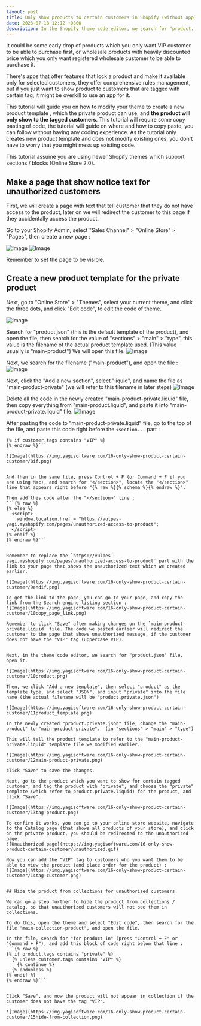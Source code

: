 ```yaml
---
layout: post
title: Only show products to certain customers in Shopify (without app)
date: 2023-07-18 12:12 +0800
description: In the Shopify theme code editor, we search for "product.json" file, open it, and search for the "main-product" text, and duplicate the "main-product.liquid" file
---
```


It could be some early drop of products which you only want VIP customer to be able to purchase first, or wholesale products with heavily discounted price which you only want registered wholesale customer to be able to purchase it.

There's apps that offer features that lock a product and make it available only for selected customers, they offer comprehensive rules management, but if you just want to show product to customers that are tagged with certain tag, it might be overkill to use an app for it.

This tutorial will guide you on how to modify your theme to create a new product template , which the private product can use, and **the product will only show to the tagged customers**. This tutorial will require some copy pasting of code, the tutorial will guide on where and how to copy paste, you can follow without having any coding experience. As the tutorial only creates new product template and does not modify existing ones, you don't have to worry that you might mess up existing code.

This tutorial assume you are using newer Shopify themes which support sections / blocks (Online Store 2.0).




## Make a page that show notice text for unauthorized customers

First, we will create a page with text that tell customer that they do not have access to the product, later on we will redirect the customer to this page if they accidentally access the product.

Go to your Shopify Admin, select "Sales Channel" > "Online Store" > "Pages", then create a new page :

![Image](https://img.yagisoftware.com/16-only-show-product-certain-customer/1add_page.png)
![Image](https://img.yagisoftware.com/16-only-show-product-certain-customer/2page_content.png)

Remember to set the page to be visible.

## Create a new product template for the private product

Next, go to "Online Store" > "Themes", select your current theme, and click the three dots, and click "Edit code", to edit the code of theme.

![Image](https://img.yagisoftware.com/16-only-show-product-certain-customer/3edit_code.png)

Search for "product.json" (this is the default template of the product), and open the file, then search for the value of "sections" > "main" > "type", this value is the filename of the actual product template used. (This value usually is "main-product") We will open this file.
![Image](https://img.yagisoftware.com/16-only-show-product-certain-customer/4product_json.png)


Next, we search for the filename ("main-product"), and open the file : 
![Image](https://img.yagisoftware.com/16-only-show-product-certain-customer/5main-product.png)

Next, click the "Add a new section", select "liquid", and name the file as "main-product-private" (we will refer to this filename in later steps)
![Image](https://img.yagisoftware.com/16-only-show-product-certain-customer/6add_section.png)

Delete all the code in the newly created "main-product-private.liquid" file, then copy everything from "main-product.liquid", and paste it into "main-product-private.liquid" file.
![Image](https://img.yagisoftware.com/16-only-show-product-certain-customer/7copy_paste.png)

After pasting the code to "main-product-private.liquid" file, go to the top of the file, and paste this code right before the `<section...` part : 

```{% raw %}
{% if customer.tags contains "VIP" %}
{% endraw %}```

![Image](https://img.yagisoftware.com/16-only-show-product-certain-customer/8if.png)


And then in the same file, press Control + F (or Command + F if you are using Mac), and search for "</section>", locate the "</section>" line that appears right before "{% raw %}{% schema %}{% endraw %}".

Then add this code after the "</section>" line : 
```{% raw %}
{% else %}
  <script>
    window.location.href = "https://vulpes-yagi.myshopify.com/pages/unauthorized-access-to-product";
  </script>
{% endif %}
{% endraw %}```


Remember to replace the `https://vulpes-yagi.myshopify.com/pages/unauthorized-access-to-product` part with the link to your page that shows the unauthorized text which we created earlier.

![Image](https://img.yagisoftware.com/16-only-show-product-certain-customer/9endif.png)

To get the link to the page, you can go to your page, and copy the link from the Search engine listing section : 
![Image](https://img.yagisoftware.com/16-only-show-product-certain-customer/10copy_page_link.png)

Remember to click "Save" after making changes on the `main-product-private.liquid` file. The code we pasted earlier will redirect the customer to the page that shows unauthorized message, if the customer does not have the "VIP" tag (uppercase VIP).


Next, in the theme code editor, we search for "product.json" file, open it.

![Image](https://img.yagisoftware.com/16-only-show-product-certain-customer/10product.png)

Then, we click "Add a new template", then select "product" as the template type, and select "JSON", and input "private" into the file name (the actual filename will be "product.private.json")

![Image](https://img.yagisoftware.com/16-only-show-product-certain-customer/11product_template.png)

In the newly created "product.private.json" file, change the "main-product" to "main-product-private".  (in "sections" > "main" > "type")

This will tell the product template to refer to the "main-product-private.liquid" template file we modified earlier.

![Image](https://img.yagisoftware.com/16-only-show-product-certain-customer/12main-product-private.png)

click "Save" to save the changes.

Next, go to the product which you want to show for certain tagged customer, and tag the product with "private", and choose the "private" template (which refer to product.private.liquid) for the product, and click "Save".

![Image](https://img.yagisoftware.com/16-only-show-product-certain-customer/13tag-product.png)

To confirm it works, you can go to your online store website, navigate to the Catalog page (that shows all products of your store), and click on the private product, you should be redirected to the unauthorized page:
![Unauthorized page](https://img.yagisoftware.com/16-only-show-product-certain-customer/unauthorized.gif)

Now you can add the "VIP" tag to customers who you want them to be able to view the product (and place order for the product) :
![Image](https://img.yagisoftware.com/16-only-show-product-certain-customer/14tag-customer.png)


## Hide the product from collections for unauthorized customers

We can go a step further to hide the product from collections / catalog, so that unauthorized customers will not see them in collections.

To do this, open the theme and select "Edit code", then search for the file "main-collection-product", and open the file.

In the file, search for "for product in" (press "Control + F" or "Command + F"), and add this block of code right below that line :
```{% raw %}
{% if product.tags contains "private" %}
  {% unless customer.tags contains "VIP" %}
    {% continue %}
  {% endunless %}
{% endif %}
{% endraw %}```


Click "Save", and now the product will not appear in collection if the customer does not have the tag "VIP".

![Image](https://img.yagisoftware.com/16-only-show-product-certain-customer/15hide-from-collection.png)